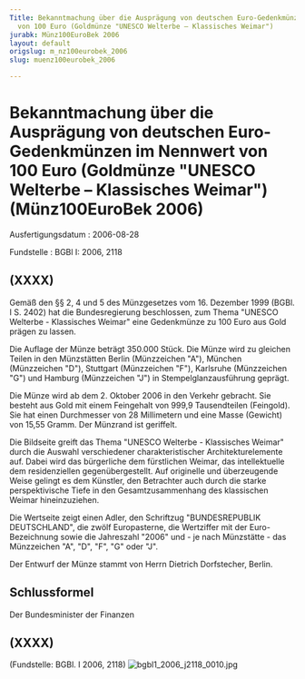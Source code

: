 ```yaml
---
Title: Bekanntmachung über die Ausprägung von deutschen Euro-Gedenkmünzen im Nennwert
  von 100 Euro (Goldmünze "UNESCO Welterbe – Klassisches Weimar")
jurabk: Münz100EuroBek 2006
layout: default
origslug: m_nz100eurobek_2006
slug: muenz100eurobek_2006

---
```


# Bekanntmachung über die Ausprägung von deutschen Euro-Gedenkmünzen im Nennwert von 100 Euro (Goldmünze "UNESCO Welterbe – Klassisches Weimar") (Münz100EuroBek 2006)

Ausfertigungsdatum
:   2006-08-28

Fundstelle
:   BGBl I: 2006, 2118

## (XXXX)

Gemäß den §§ 2, 4 und 5 des Münzgesetzes vom 16. Dezember 1999 (BGBl.
I S. 2402) hat die Bundesregierung beschlossen, zum Thema "UNESCO
Welterbe - Klassisches Weimar" eine Gedenkmünze zu 100 Euro aus Gold
prägen zu lassen.

Die Auflage der Münze beträgt 350.000 Stück. Die Münze wird zu
gleichen Teilen in den Münzstätten Berlin (Münzzeichen "A"), München
(Münzzeichen "D"), Stuttgart (Münzzeichen "F"), Karlsruhe (Münzzeichen
"G") und Hamburg (Münzzeichen "J") in Stempelglanzausführung geprägt.

Die Münze wird ab dem 2. Oktober 2006 in den Verkehr gebracht. Sie
besteht aus Gold mit einem Feingehalt von 999,9 Tausendteilen
(Feingold). Sie hat einen Durchmesser von 28 Millimetern und eine
Masse (Gewicht) von 15,55 Gramm. Der Münzrand ist geriffelt.

Die Bildseite greift das Thema "UNESCO Welterbe - Klassisches Weimar"
durch die Auswahl verschiedener charakteristischer Architekturelemente
auf. Dabei wird das bürgerliche dem fürstlichen Weimar, das
intellektuelle dem residenziellen gegenübergestellt. Auf originelle
und überzeugende Weise gelingt es dem Künstler, den Betrachter auch
durch die starke perspektivische Tiefe in den Gesamtzusammenhang des
klassischen Weimar hineinzuziehen.

Die Wertseite zeigt einen Adler, den Schriftzug "BUNDESREPUBLIK
DEUTSCHLAND", die zwölf Europasterne, die Wertziffer mit der Euro-
Bezeichnung sowie die Jahreszahl "2006" und - je nach Münzstätte - das
Münzzeichen "A", "D", "F", "G" oder "J".

Der Entwurf der Münze stammt von Herrn Dietrich Dorfstecher, Berlin.

## Schlussformel

Der Bundesminister der Finanzen

## (XXXX)

(Fundstelle: BGBl. I 2006, 2118)
![bgbl1_2006_j2118_0010.jpg](bgbl1_2006_j2118_0010.jpg)

